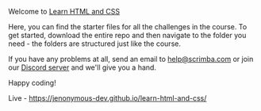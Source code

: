 Welcome to [Learn HTML and CSS](https://scrimba.com/learn/htmlandcss)

Here, you can find the starter files for all the challenges in the course. To get started, download the entire repo and then navigate to the folder you need - the folders are structured just like the course. 

If you have any problems at all, send an email to help@scrimba.com or join our [Discord server](scrimba.com/discord) and we'll give you a hand.

Happy coding!


Live - https://jenonymous-dev.github.io/learn-html-and-css/
